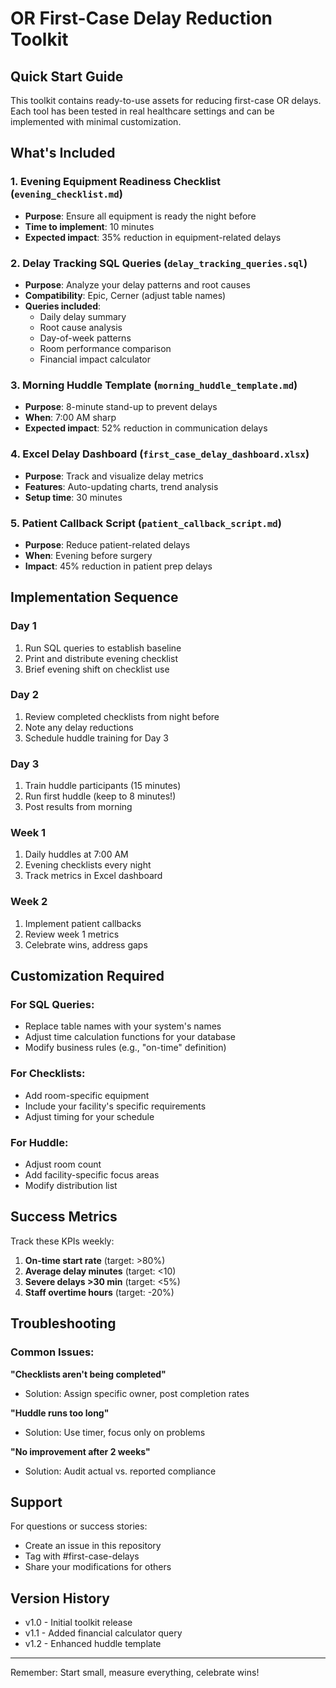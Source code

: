 # OR First-Case Delay Reduction Toolkit

## Quick Start Guide

This toolkit contains ready-to-use assets for reducing first-case OR delays. Each tool has been tested in real healthcare settings and can be implemented with minimal customization.

## What's Included

### 1. Evening Equipment Readiness Checklist (`evening_checklist.md`)
- **Purpose**: Ensure all equipment is ready the night before
- **Time to implement**: 10 minutes
- **Expected impact**: 35% reduction in equipment-related delays

### 2. Delay Tracking SQL Queries (`delay_tracking_queries.sql`)
- **Purpose**: Analyze your delay patterns and root causes
- **Compatibility**: Epic, Cerner (adjust table names)
- **Queries included**:
  - Daily delay summary
  - Root cause analysis
  - Day-of-week patterns
  - Room performance comparison
  - Financial impact calculator

### 3. Morning Huddle Template (`morning_huddle_template.md`)
- **Purpose**: 8-minute stand-up to prevent delays
- **When**: 7:00 AM sharp
- **Expected impact**: 52% reduction in communication delays

### 4. Excel Delay Dashboard (`first_case_delay_dashboard.xlsx`)
- **Purpose**: Track and visualize delay metrics
- **Features**: Auto-updating charts, trend analysis
- **Setup time**: 30 minutes

### 5. Patient Callback Script (`patient_callback_script.md`)
- **Purpose**: Reduce patient-related delays
- **When**: Evening before surgery
- **Impact**: 45% reduction in patient prep delays

## Implementation Sequence

### Day 1
1. Run SQL queries to establish baseline
2. Print and distribute evening checklist
3. Brief evening shift on checklist use

### Day 2
1. Review completed checklists from night before
2. Note any delay reductions
3. Schedule huddle training for Day 3

### Day 3
1. Train huddle participants (15 minutes)
2. Run first huddle (keep to 8 minutes!)
3. Post results from morning

### Week 1
1. Daily huddles at 7:00 AM
2. Evening checklists every night
3. Track metrics in Excel dashboard

### Week 2
1. Implement patient callbacks
2. Review week 1 metrics
3. Celebrate wins, address gaps

## Customization Required

### For SQL Queries:
- Replace table names with your system's names
- Adjust time calculation functions for your database
- Modify business rules (e.g., "on-time" definition)

### For Checklists:
- Add room-specific equipment
- Include your facility's specific requirements
- Adjust timing for your schedule

### For Huddle:
- Adjust room count
- Add facility-specific focus areas
- Modify distribution list

## Success Metrics

Track these KPIs weekly:
1. **On-time start rate** (target: >80%)
2. **Average delay minutes** (target: <10)
3. **Severe delays >30 min** (target: <5%)
4. **Staff overtime hours** (target: -20%)

## Troubleshooting

### Common Issues:

**"Checklists aren't being completed"**
- Solution: Assign specific owner, post completion rates

**"Huddle runs too long"**
- Solution: Use timer, focus only on problems

**"No improvement after 2 weeks"**
- Solution: Audit actual vs. reported compliance

## Support

For questions or success stories:
- Create an issue in this repository
- Tag with #first-case-delays
- Share your modifications for others

## Version History

- v1.0 - Initial toolkit release
- v1.1 - Added financial calculator query
- v1.2 - Enhanced huddle template

---

Remember: Start small, measure everything, celebrate wins!